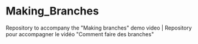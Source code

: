 # Making_Branches
Repository to accompany the "Making branches" demo video | Repository pour accompagner le vidéo "Comment faire des branches"
